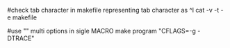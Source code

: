 


#check tab character in makefile representing tab character as ^I
cat -v -t -e makefile 

#use "" multi options in sigle MACRO
make program "CFLAGS=-g -DTRACE"


